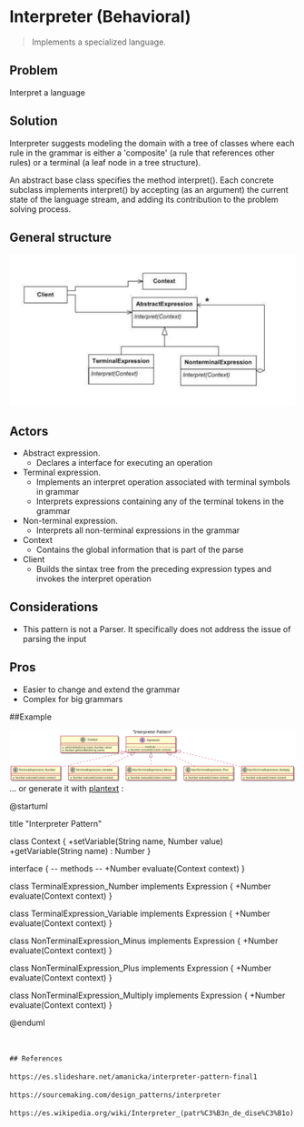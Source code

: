 # Interpreter (Behavioral)
>Implements a specialized language.

## Problem
Interpret a language 

## Solution
Interpreter suggests modeling the domain with a tree of classes where each rule in the grammar is 
either a 'composite' (a rule that references other rules) or a terminal (a leaf node in a tree structure). 

An abstract base class specifies the method interpret(). Each concrete subclass implements  interpret() 
by accepting (as an argument) the current state of the language stream, and adding its contribution 
to the problem solving process.

## General structure
![Interpreter General Diagram](interpreter.png)

## Actors

- Abstract expression. 
    - Declares a interface for executing an operation
- Terminal expression. 
    - Implements an interpret operation associated with terminal symbols in grammar
    - Interprets expressions containing any of the terminal tokens in the grammar
- Non-terminal expression.
    - Interprets all non-terminal expressions in the grammar
- Context
    - Contains the global information that is part of the parse
- Client
    - Builds the sintax tree from the preceding expression types and invokes the interpret operation
      
## Considerations

- This pattern is not a Parser. It specifically does not address the issue of parsing the input

## Pros

- Easier to change and extend the grammar
- Complex for big grammars 

##Example

![diagram](example.svg)
... or generate it with [plantext](https://www.planttext.com/) :

@startuml

title "Interpreter Pattern"

class Context  {
    +setVariable(String name, Number value)
    +getVariable(String name) : Number
}

interface  {
 -- methods --
 +Number evaluate(Context context)
}

class TerminalExpression_Number implements Expression {
    +Number evaluate(Context context)
}

class TerminalExpression_Variable implements Expression {
    +Number evaluate(Context context)
}

class NonTerminalExpression_Minus implements Expression {
    +Number evaluate(Context context)
}

class NonTerminalExpression_Plus implements Expression {
    +Number evaluate(Context context)
}

class NonTerminalExpression_Multiply implements Expression {
    +Number evaluate(Context context)
}

@enduml
```


## References

https://es.slideshare.net/amanicka/interpreter-pattern-final1

https://sourcemaking.com/design_patterns/interpreter

https://es.wikipedia.org/wiki/Interpreter_(patr%C3%B3n_de_dise%C3%B1o)

